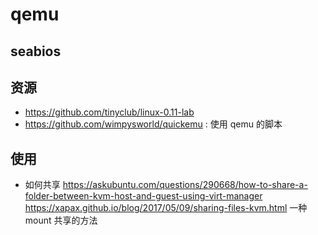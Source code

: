 # qemu

## seabios

## 资源
- https://github.com/tinyclub/linux-0.11-lab
- https://github.com/wimpysworld/quickemu : 使用 qemu 的脚本

## 使用
- 如何共享
https://askubuntu.com/questions/290668/how-to-share-a-folder-between-kvm-host-and-guest-using-virt-manager
https://xapax.github.io/blog/2017/05/09/sharing-files-kvm.html 一种mount 共享的方法
